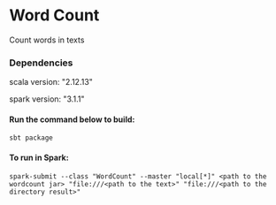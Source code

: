 # Word Count

Count words in texts

### Dependencies

scala version: "2.12.13"

spark version: "3.1.1"

#### Run the command below to build: 
```
sbt package
```

#### To run in Spark:
```
spark-submit --class "WordCount" --master "local[*]" <path to the wordcount jar> "file:///<path to the text>" "file:///<path to the directory result>"
```
